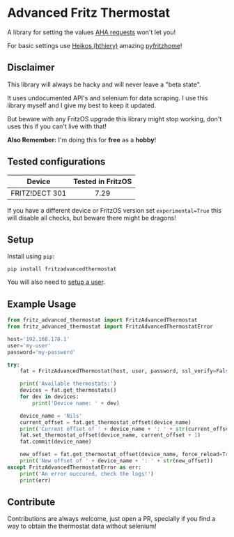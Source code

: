 # Advanced Fritz Thermostat

A library for setting the values [AHA requests](https://avm.de/fileadmin/user_upload/Global/Service/Schnittstellen/AHA-HTTP-Interface.pdf) won't let you!

For basic settings use [Heikos (hthiery)](https://github.com/hthiery) amazing [pyfritzhome](https://github.com/hthiery/python-fritzhome)!

## Disclaimer

This library will always be hacky and will never leave a "beta state".

It uses undocumented API's and selenium for data scraping.
I use this library myself and I give my best to keep it updated.

But beware with any FritzOS upgrade this library might stop working, don't uses this if you can't live with that!

**Also Remember:** I'm doing this for **free** as a **hobby**!


## Tested configurations

|     Device     | Tested in FritzOS |
|:--------------:|:-----------------:|
| FRITZ!DECT 301 |       7.29        |

If you have a different device or FritzOS version set `experimental=True` this will disable all checks, but beware there might be dragons!

## Setup

Install using `pip`:

```shell
pip install fritzadvancedthermostat
```

You will also need to [setup a user](https://github.com/hthiery/python-fritzhome#fritzbox-user).

## Example Usage

```python
from fritz_advanced_thermostat import FritzAdvancedThermostat
from fritz_advanced_thermostat import FritzAdvancedThermostatError

host='192.168.178.1'
user='my-user'
password='my-password'

try:
    fat = FritzAdvancedThermostat(host, user, password, ssl_verify=False, experimental=False)

    print('Available thermostats:')
    devices = fat.get_thermostats()
    for dev in devices:
        print('Device name: ' + dev)

    device_name = 'Nils'
    current_offset = fat.get_thermostat_offset(device_name)
    print('Current offset of ' + device_name + ': ' + str(current_offset))
    fat.set_thermostat_offset(device_name, current_offset + 1)
    fat.commit(device_name)

    new_offset = fat.get_thermostat_offset(device_name, force_reload=True)
    print('New offset of ' + device_name + ': ' + str(new_offset))
except FritzAdvancedThermostatError as err:
    print('An error ouccured, check the logs!')
    print(err)
```

## Contribute

Contributions are always welcome, just open a PR, specially if you find a way to obtain the thermostat data without selenium!
